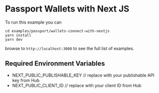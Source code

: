 # Passport Wallets with Next JS

To run this example you can 

```
cd examples/passport/wallets-connect-with-nextjs
yarn install
yarn dev
```

browse to `http://localhost:3000` to see the full list of examples.

## Required Environment Variables

- NEXT_PUBLIC_PUBLISHABLE_KEY // replace with your publishable API key from Hub
- NEXT_PUBLIC_CLIENT_ID // replace with your client ID from Hub